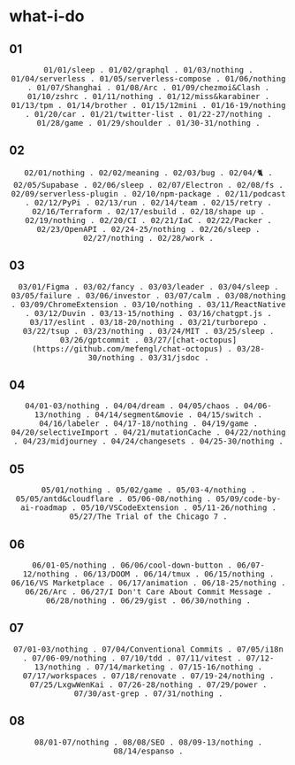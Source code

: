 # what-i-do

## 01
<p align="center">
  <samp>
    <span>01/01/sleep</span> .
    <span>01/02/graphql</span> .
    <span>01/03/nothing</span> .
    <span>01/04/serverless</span> .
    <span>01/05/serverless-compose</span> .
    <span>01/06/nothing</span> .
    <span>01/07/Shanghai</span> .
    <span>01/08/Arc</span> .
    <span>01/09/chezmoi&Clash</span> .
    <span>01/10/zshrc</span> .
    <span>01/11/nothing</span> .
    <span>01/12/miss&karabiner</span> .
    <span>01/13/tpm</span> .
    <span>01/14/brother</span> .
    <span>01/15/12mini</span> .
    <span>01/16-19/nothing</span> .
    <span>01/20/car</span> .
    <span>01/21/twitter-list</a></span> .
    <span>01/22-27/nothing</span> .
    <span>01/28/game</span> .
    <span>01/29/shoulder</span> .
    <span>01/30-31/nothing</span> .
  </samp>
</p>

## 02
<p align="center">
  <samp>
    <span>02/01/nothing</span> .
    <span>02/02/meaning</span> .
    <span>02/03/bug</span> .
    <span>02/04/🐈</span> .
    <span>02/05/Supabase</span> .
    <span>02/06/sleep</span> .
    <span>02/07/Electron</span> .
    <span>02/08/fs</span> .
    <span>02/09/serverless-plugin</span> .
    <span>02/10/npm-package</span> .
    <span>02/11/podcast</span> .
    <span>02/12/PyPi</span> .
    <span>02/13/run</span> .
    <span>02/14/team</span> .
    <span>02/15/retry</span> .
    <span>02/16/Terraform</span> .
    <span>02/17/esbuild</span> .
    <span>02/18/shape up</span> .
    <span>02/19/nothing</span> .
    <span>02/20/CI</span> .
    <span>02/21/IaC</span> .
    <span>02/22/Packer</span> .
    <span>02/23/OpenAPI</span> .
    <span>02/24-25/nothing</span> .
    <span>02/26/sleep</span> .
    <span>02/27/nothing</span> .
    <span>02/28/work</span> .
  </samp>
</p>

## 03
<p align="center">
  <samp>
    <span>03/01/Figma</span> .
    <span>03/02/fancy</span> .
    <span>03/03/leader</span> .
    <span>03/04/sleep</span> .
    <span>03/05/failure</span> .
    <span>03/06/investor</span> .
    <span>03/07/calm</span> .
    <span>03/08/nothing</span> .
    <span>03/09/ChromeExtension</span> .
    <span>03/10/nothing</span> .
    <span>03/11/ReactNative</span> .
    <span>03/12/Duvin</span> .
    <span>03/13-15/nothing</span> .
    <span>03/16/chatgpt.js</span> .
    <span>03/17/eslint</span> .
    <span>03/18-20/nothing</span> .
    <span>03/21/turborepo</span> .
    <span>03/22/tsup</span> .
    <span>03/23/nothing</span> .
    <span>03/24/MIT</span> .
    <span>03/25/sleep</span> .
    <span>03/26/gptcommit</span> .
    <span>03/27/[chat-octopus](https://github.com/mefengl/chat-octopus)</span> .
    <span>03/28-30/nothing</span> .
    <span>03/31/jsdoc</span> .
  </samp>
</p>

## 04

<p align="center">
  <samp>
    <span>04/01-03/nothing</span> .
    <span>04/04/dream</span> .
    <span>04/05/chaos</span> .
    <span>04/06-13/nothing</span> .
    <span>04/14/segment&movie</span> .
    <span>04/15/switch</span> .
    <span>04/16/labeler</span> .
    <span>04/17-18/nothing</span> .
    <span>04/19/game</span> .
    <span>04/20/selectiveImport</span> .
    <span>04/21/mutationCache</span> .
    <span>04/22/nothing</span> .
    <span>04/23/midjourney</span> .
    <span>04/24/changesets</span> .
    <span>04/25-30/nothing</span> .
  </samp>
</p>

## 05

<p align="center">
  <samp>
    <span>05/01/nothing</span> .
    <span>05/02/game</span> .
    <span>05/03-4/nothing</span> .
    <span>05/05/antd&cloudflare</span> .
    <span>05/06-08/nothing</span> .
    <span>05/09/code-by-ai-roadmap</span> .
    <span>05/10/VSCodeExtension</span> .
    <span>05/11-26/nothing</span> .
    <span>05/27/The Trial of the Chicago 7</span> .
  </samp>
</p>

## 06

<p align="center">
  <samp>
    <span>06/01-05/nothing</span> .
    <span>06/06/cool-down-button</span> .
    <span>06/07-12/nothing</span> .
    <span>06/13/DOOM</span> .
    <span>06/14/tmux</span> .
    <span>06/15/nothing</span> .
    <span>06/16/VS Marketplace</span> .
    <span>06/17/animation</span> .
    <span>06/18-25/nothing</span> .
    <span>06/26/Arc</span> .
    <span>06/27/I Don't Care About Commit Message</span> .
    <span>06/28/nothing</span> .
    <span>06/29/gist</span> .
    <span>06/30/nothing</span> .
  </samp>
</p>

## 07

<p align="center">
  <samp>
    <span>07/01-03/nothing</span> .
    <span>07/04/Conventional Commits</span> .
    <span>07/05/i18n</span> .
    <span>07/06-09/nothing</span> .
    <span>07/10/tdd</span> .
    <span>07/11/vitest</span> .
    <span>07/12-13/nothing</span> .
    <span>07/14/marketing</span> .
    <span>07/15-16/nothing</span> .
    <span>07/17/workspaces</span> .
    <span>07/18/renovate</span> .
    <span>07/19-24/nothing</span> .
    <span>07/25/LxgwWenKai</span> .
    <span>07/26-28/nothing</span> .
    <span>07/29/power</span> .
    <span>07/30/ast-grep</span> .
    <span>07/31/nothing</span> .
  </samp>
</p>

## 08

<p align="center">
  <samp>
    <span>08/01-07/nothing</span> .
    <span>08/08/SEO</span> .
    <span>08/09-13/nothing</span> .
    <span>08/14/espanso</span> .
  </samp>
</p>
